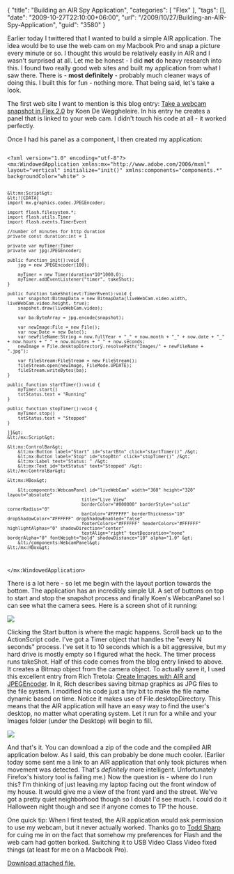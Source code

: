 {
	"title": "Building an AIR Spy Application",
	"categories": [
		"Flex"
	],
	"tags": [],
	"date": "2009-10-27T22:10:00+06:00",
	"url": "/2009/10/27/Building-an-AIR-Spy-Application",
	"guid": "3580"
}

Earlier today I twittered that I wanted to build a simple AIR application. The idea would be to use the web cam on my Macbook Pro and snap a picture every minute or so. I thought this would be relatively easily in AIR and I wasn't surprised at all. Let me be honest - I did <b>not</b> do heavy research into this. I found two really good web sites and built my application from what I saw there. There is - <b>most definitely</b> - probably much cleaner ways of doing this. I built this for fun - nothing more. That being said, let's take a look.
<!--more-->
The first web site I want to mention is this blog entry: <a href="http://newmovieclip.wordpress.com/2006/05/26/take-a-webcam-snapshot-in-flex-20-beta-3/">Take a webcam snapshot in Flex 2.0</a> by Koen De Weggheleire. In his entry he creates a panel that is linked to your web cam. I didn't touch his code at all - it worked perfectly. 

Once I had his panel as a component, I then created my application:

<code>
&lt;?xml version="1.0" encoding="utf-8"?&gt;
&lt;mx:WindowedApplication xmlns:mx="http://www.adobe.com/2006/mxml" layout="vertical" initialize="init()" xmlns:components="components.*" backgroundColor="white" &gt;

	&lt;mx:Script&gt;
	&lt;![CDATA[
	import mx.graphics.codec.JPEGEncoder;
		
	import flash.filesystem.*;		
	import flash.utils.Timer
	import flash.events.TimerEvent

	//number of minutes for http duration
	private const duration:int = 1
	
	private var myTimer:Timer
	private var jpg:JPEGEncoder;
		
	public function init():void {
		jpg = new JPEGEncoder(100);

		myTimer = new Timer(duration*10*1000,0);
		myTimer.addEventListener("timer", takeShot);
	}
		
	public function takeShot(evt:TimerEvent):void {
		var snapshot:BitmapData = new BitmapData(liveWebCam.video.width, liveWebCam.video.height, true);
		snapshot.draw(liveWebCam.video);

		var ba:ByteArray = jpg.encode(snapshot);
		
		var newImage:File = new File();
		var now:Date = new Date();
		var newFileName:String = now.fullYear + "_" + now.month + "_" + now.date + "_" + now.hours + "_" + now.minutes + "_" + now.seconds;
		newImage = File.desktopDirectory.resolvePath("Images/" + newFileName + ".jpg");
		
		var fileStream:FileStream = new FileStream();
		fileStream.open(newImage, FileMode.UPDATE);
		fileStream.writeBytes(ba);		
	}
		
	public function startTimer():void {
		myTimer.start()
		txtStatus.text = "Running"
	}

	public function stopTimer():void {
		myTimer.stop()
		txtStatus.text = "Stopped"			
	}
	
	]]&gt;
	&lt;/mx:Script&gt;

	&lt;mx:ControlBar&gt;
		&lt;mx:Button label="Start" id="startBtn" click="startTimer()" /&gt;
		&lt;mx:Button label="Stop" id="stopBtn" click="stopTimer()" /&gt;	
		&lt;mx:Label text="Status: " /&gt;
		&lt;mx:Text id="txtStatus" text="Stopped" /&gt;
	&lt;/mx:ControlBar&gt;

	&lt;mx:HBox&gt;

		&lt;components:WebcamPanel id="liveWebCam" width="360" height="320" layout="absolute" 
								title="Live View" 
								borderColor="#000000" borderStyle="solid" cornerRadius="0" 
								barColor="#FFFFFF" borderThickness="10" dropShadowColor="#FFFFFF" dropShadowEnabled="false" 
								footerColors="#FFFFFF" headerColors="#FFFFFF" highlightAlphas="0" shadowDirection="center" 
								textAlign="right" textDecoration="none" borderAlpha="0" fontWeight="bold" shadowDistance="10" alpha="1.0" &gt;
		&lt;/components:WebcamPanel&gt;
	&lt;/mx:HBox&gt;
		
&lt;/mx:WindowedApplication&gt;
</code>

There is a lot here - so let me begin with the layout portion towards the bottom. The application has an incredibly simple UI. A set of buttons on top to start and stop the snapshot process and finally Koen's WebcanPanel so I can see what the camera sees. Here is a screen shot of it running:

<img src="http://static.raymondcamden.com/images/Picture 191.png" />

Clicking the Start button is where the magic happens. Scroll back up to the ActionScript code. I've got a Timer object that handles the "every N seconds" process. I've set it to 10 seconds which is a bit aggressive, but my hard drive is mostly empty so I figured what the heck. The timer process runs takeShot. Half of this code comes from the blog entry linked to above. It creates a Bitmap object from the camera object. To actually save it, I used this excellent entry from Rich Tretola: <a href="http://blog.everythingflex.com/2008/02/25/create-images-with-air-and-jpegencoder/">Create Images with AIR and JPEGEncoder</a>. In it, Rich describes saving bitmap graphics as JPG files to the file system. I modified his code just a tiny bit to make the file name dynamic based on time. Notice it makes use of File.desktopDirectory. This means that the AIR application will have an easy way to find the user's desktop, no matter what operating system. Let it run for a while and your Images folder (under the Desktop) will begin to fill.

<img src="http://static.raymondcamden.com/images/cfjedi/Picture 261.png" />

And that's it. You can download a zip of the code and the compiled AIR application below. As I said, this can probably be done much cooler. (Earlier today some sent me a link to an AIR application that only took pictures when movement was detected. That's <i>definitely</i> more intelligent. Unfortunately Firefox's history tool is failing me.) Now the question is - where do I run this? I'm thinking of just leaving my laptop facing out the front window of my house. It would give me a view of the front yard and the street. We've got a pretty quiet neighborhood though so I doubt I'd see much. I could do it Halloween night though and see if anyone comes to TP the house. 

One quick tip: When I first tested, the AIR application would ask permission to use my webcam, but it never actually worked. Thanks go to <a href="http://cfsilence.com/blog/client/index.cfm">Todd Sharp</a> for cuing me in on the fact that somehow my preferences for Flash and the web cam had gotten borked. Switching it to USB Video Class Video fixed things (at least for me on a Macbook Pro).<p><a href='enclosures/C%3A%5Chosts%5C2009%2Ecoldfusionjedi%2Ecom%5Cenclosures%2Fspy%2Ezip'>Download attached file.</a></p>
